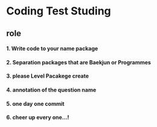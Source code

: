# Coding Test Studing

## role

#### 1. Write code to your name package

#### 2. Separation packages that are Baekjun or Programmes

#### 3. please Level Pacakege create

#### 4. annotation of the question name 

#### 5. one day one commit

#### 6. cheer up every one...!
